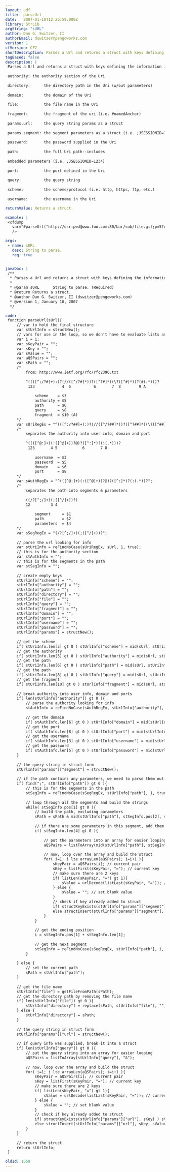 ```yaml
---
layout: udf
title:  parseUrl
date:   2007-01-10T12:26:59.000Z
library: StrLib
argString: "sURL"
author: Dan G. Switzer, II
authorEmail: dswitzer@pengoworks.com
version: 1
cfVersion: CF7
shortDescription: Parses a Url and returns a struct with keys defining the information in the Uri.
tagBased: false
description: |
 Parses a Url and returns a struct with keys defining the information in the Uri.
 
 authority: the authority section of the Uri
 
 directory:      the directory path in the Uri (w/out parameters)
 
 domain:         the domain of the Uri
 
 file:           the file name in the Uri
 
 fragment:       the fragment of the uri (i.e. #namedAnchor)
 
 params.url:     the query string params as a struct
 
 params.segment: the segment parameters as a struct (i.e. ;JSESSIONID=1234)
 
 password:       the password supplied in the Uri
 
 path:           the full Uri path--includes
 
 embedded parameters (i.e. ;JSESSIONID=1234)
 
 port:           the port defined in the Uri
 
 query:          the query string
 
 scheme:         the scheme/protocol (i.e. http, https, ftp, etc.)
 
 username:       the username in the Uri

returnValue: Returns a struct.

example: |
 <cfdump
   var="#parseUrl("http://usr:pwd@www.foo.com:80/bar/sub/file.gif;p=5?q1=item1&q1=item2&q2=item3##nameAnchor")#"
   />

args:
 - name: sURL
   desc: String to parse.
   req: true


javaDoc: |
 /**
  * Parses a Url and returns a struct with keys defining the information in the Uri.
  * 
  * @param sURL      String to parse. (Required)
  * @return Returns a struct. 
  * @author Dan G. Switzer, II (dswitzer@pengoworks.com) 
  * @version 1, January 10, 2007 
  */

code: |
 function parseUrl(sUrl){
     // var to hold the final structure
     var stUrlInfo = structNew();
     // vars for use in the loop, so we don't have to evaluate lists and arrays more than once
     var i = 1;
     var sKeyPair = "";
     var sKey = "";
     var sValue = "";
     var aQSPairs = "";
     var sPath = "";
     /*
         from: http://www.ietf.org/rfc/rfc2396.txt
 
         ^((([^:/?#]+):)?(//([^/?#]*))?([^?#]*)(\?([^#]*))?(#(.*)))?
          123            4  5          6       7  8        9 A
 
             scheme    = $3
             authority = $5
             path      = $6
             query     = $8
             fragment  = $10 (A)
     */
     var sUriRegEx = "^(([^:/?##]+):)?(//([^/?##]*))?([^?##]*)(\?([^##]*))?(##(.*))?";
     /*
         separates the authority into user info, domain and port
 
         ^((([^@:]+)(:([^@]+))?@)?([^:]*)?(:(.*)))?
          123       4 5           6       7 8
 
             username  = $3
             password  = $5
             domain    = $6
             port      = $8
     */
     var sAuthRegEx = "^(([^@:]+)(:([^@]+))?@)?([^:]*)?(:(.*))?";
     /*
         separates the path into segments & parameters
 
         ((/?[^;/]+)(;([^/]+))?)
         12         3 4
 
             segment     = $1
             path        = $2
             parameters  = $4
     */
     var sSegRegEx = "(/?[^;/]+)(;([^/]+))?";
 
     // parse the url looking for info
     var stUriInfo = reFindNoCase(sUriRegEx, sUrl, 1, true);
     // this is for the authority section
     var stAuthInfo = "";
     // this is for the segments in the path
     var stSegInfo = "";
 
     // create empty keys
     stUrlInfo["scheme"] = "";
     stUrlInfo["authority"] = "";
     stUrlInfo["path"] = "";
     stUrlInfo["directory"] = "";
     stUrlInfo["file"] = "";
     stUrlInfo["query"] = "";
     stUrlInfo["fragment"] = "";
     stUrlInfo["domain"] = "";
     stUrlInfo["port"] = "";
     stUrlInfo["username"] = "";
     stUrlInfo["password"] = "";
     stUrlInfo["params"] = structNew();
 
     // get the scheme
     if( stUriInfo.len[3] gt 0 ) stUrlInfo["scheme"] = mid(sUrl, stUriInfo.pos[3], stUriInfo.len[3]);
     // get the authority
     if( stUriInfo.len[5] gt 0 ) stUrlInfo["authority"] = mid(sUrl, stUriInfo.pos[5], stUriInfo.len[5]);
     // get the path
     if( stUriInfo.len[6] gt 0 ) stUrlInfo["path"] = mid(sUrl, stUriInfo.pos[6], stUriInfo.len[6]);
     // get the path
     if( stUriInfo.len[8] gt 0 ) stUrlInfo["query"] = mid(sUrl, stUriInfo.pos[8], stUriInfo.len[8]);
     // get the fragment
     if( stUriInfo.len[10] gt 0 ) stUrlInfo["fragment"] = mid(sUrl, stUriInfo.pos[10], stUriInfo.len[10]);
 
     // break authority into user info, domain and ports
     if( len(stUrlInfo["authority"]) gt 0 ){
         // parse the authority looking for info
         stAuthInfo = reFindNoCase(sAuthRegEx, stUrlInfo["authority"], 1, true);
 
         // get the domain
         if( stAuthInfo.len[6] gt 0 ) stUrlInfo["domain"] = mid(stUrlInfo["authority"], stAuthInfo.pos[6], stAuthInfo.len[6]);
         // get the port
         if( stAuthInfo.len[8] gt 0 ) stUrlInfo["port"] = mid(stUrlInfo["authority"], stAuthInfo.pos[8], stAuthInfo.len[8]);
         // get the username
         if( stAuthInfo.len[3] gt 0 ) stUrlInfo["username"] = mid(stUrlInfo["authority"], stAuthInfo.pos[3], stAuthInfo.len[3]);
         // get the password
         if( stAuthInfo.len[5] gt 0 ) stUrlInfo["password"] = mid(stUrlInfo["authority"], stAuthInfo.pos[5], stAuthInfo.len[5]);
     }
 
     // the query string in struct form
     stUrlInfo["params"]["segment"] = structNew();
 
     // if the path contains any parameters, we need to parse them out
     if( find(";", stUrlInfo["path"]) gt 0 ){
         // this is for the segments in the path
         stSegInfo = reFindNoCase(sSegRegEx, stUrlInfo["path"], 1, true);
 
         // loop through all the segments and build the strings
         while( stSegInfo.pos[1] gt 0 ){
             // build the path, excluding parameters
             sPath = sPath & mid(stUrlInfo["path"], stSegInfo.pos[2], stSegInfo.len[2]);
 
             // if there are some parameters in this segment, add them to the struct
             if( stSegInfo.len[4] gt 0 ){
 
                 // put the parameters into an array for easier looping
                 aQSPairs = listToArray(mid(stUrlInfo["path"], stSegInfo.pos[4], stSegInfo.len[4]), ";");
 
                 // now, loop over the array and build the struct
                 for( i=1; i lte arrayLen(aQSPairs); i=i+1 ){
                     sKeyPair = aQSPairs[i]; // current pair
                     sKey = listFirst(sKeyPair, "="); // current key
                     // make sure there are 2 keys
                     if( listLen(sKeyPair, "=") gt 1){
                         sValue = urlDecode(listLast(sKeyPair, "=")); // current value
                     } else {
                         sValue = ""; // set blank value
                     }
                     // check if key already added to struct
                     if( structKeyExists(stUrlInfo["params"]["segment"], sKey) ) stUrlInfo["params"]["segment"][sKey] = listAppend(stUrlInfo["params"]["segment"][sKey], sValue); // add value to list
                     else structInsert(stUrlInfo["params"]["segment"], sKey, sValue); // add new key/value pair
                 }
             }
 
             // get the ending position
             i = stSegInfo.pos[1] + stSegInfo.len[1];
 
             // get the next segment
             stSegInfo = reFindNoCase(sSegRegEx, stUrlInfo["path"], i, true);
         }
 
     } else {
         // set the current path
         sPath = stUrlInfo["path"];
     }
 
     // get the file name
     stUrlInfo["file"] = getFileFromPath(sPath);
     // get the directory path by removing the file name
     if( len(stUrlInfo["file"]) gt 0 ){
         stUrlInfo["directory"] = replace(sPath, stUrlInfo["file"], "", "one");
     } else {
         stUrlInfo["directory"] = sPath;
     }
 
     // the query string in struct form
     stUrlInfo["params"]["url"] = structNew();
 
     // if query info was supplied, break it into a struct
     if( len(stUrlInfo["query"]) gt 0 ){
         // put the query string into an array for easier looping
         aQSPairs = listToArray(stUrlInfo["query"], "&");
 
         // now, loop over the array and build the struct
         for( i=1; i lte arrayLen(aQSPairs); i=i+1 ){
             sKeyPair = aQSPairs[i]; // current pair
             sKey = listFirst(sKeyPair, "="); // current key
             // make sure there are 2 keys
             if( listLen(sKeyPair, "=") gt 1){
                 sValue = urlDecode(listLast(sKeyPair, "=")); // current value
             } else {
                 sValue = ""; // set blank value
             }
             // check if key already added to struct
             if( structKeyExists(stUrlInfo["params"]["url"], sKey) ) stUrlInfo["params"]["url"][sKey] = listAppend(stUrlInfo["params"]["url"][sKey], sValue); // add value to list
             else structInsert(stUrlInfo["params"]["url"], sKey, sValue); // add new key/value pair
         }
     }
 
     // return the struct
     return stUrlInfo;
 }

oldId: 1558
---
```


